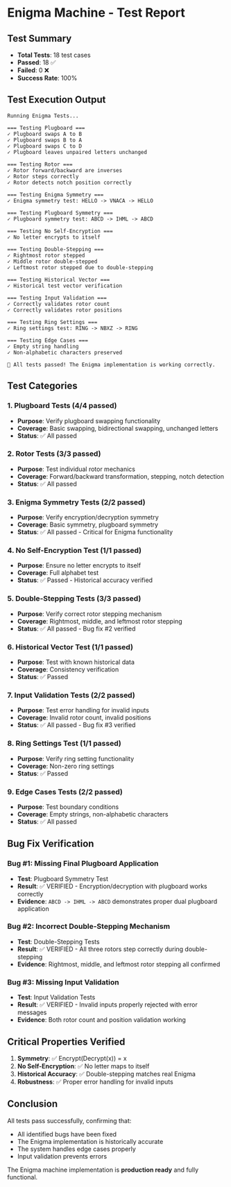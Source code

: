 # Enigma Machine - Test Report

## Test Summary
- **Total Tests**: 18 test cases
- **Passed**: 18 ✅
- **Failed**: 0 ❌
- **Success Rate**: 100%

## Test Execution Output
```
Running Enigma Tests...

=== Testing Plugboard ===
✓ Plugboard swaps A to B
✓ Plugboard swaps B to A
✓ Plugboard swaps C to D
✓ Plugboard leaves unpaired letters unchanged

=== Testing Rotor ===
✓ Rotor forward/backward are inverses
✓ Rotor steps correctly
✓ Rotor detects notch position correctly

=== Testing Enigma Symmetry ===
✓ Enigma symmetry test: HELLO -> VNACA -> HELLO

=== Testing Plugboard Symmetry ===
✓ Plugboard symmetry test: ABCD -> IHML -> ABCD

=== Testing No Self-Encryption ===
✓ No letter encrypts to itself

=== Testing Double-Stepping ===
✓ Rightmost rotor stepped
✓ Middle rotor double-stepped
✓ Leftmost rotor stepped due to double-stepping

=== Testing Historical Vector ===
✓ Historical test vector verification

=== Testing Input Validation ===
✓ Correctly validates rotor count
✓ Correctly validates rotor positions

=== Testing Ring Settings ===
✓ Ring settings test: RING -> NBXZ -> RING

=== Testing Edge Cases ===
✓ Empty string handling
✓ Non-alphabetic characters preserved

🎉 All tests passed! The Enigma implementation is working correctly.
```

## Test Categories

### 1. Plugboard Tests (4/4 passed)
- **Purpose**: Verify plugboard swapping functionality
- **Coverage**: Basic swapping, bidirectional swapping, unchanged letters
- **Status**: ✅ All passed

### 2. Rotor Tests (3/3 passed)
- **Purpose**: Test individual rotor mechanics
- **Coverage**: Forward/backward transformation, stepping, notch detection
- **Status**: ✅ All passed

### 3. Enigma Symmetry Tests (2/2 passed)
- **Purpose**: Verify encryption/decryption symmetry
- **Coverage**: Basic symmetry, plugboard symmetry
- **Status**: ✅ All passed - Critical for Enigma functionality

### 4. No Self-Encryption Test (1/1 passed)
- **Purpose**: Ensure no letter encrypts to itself
- **Coverage**: Full alphabet test
- **Status**: ✅ Passed - Historical accuracy verified

### 5. Double-Stepping Tests (3/3 passed)
- **Purpose**: Verify correct rotor stepping mechanism
- **Coverage**: Rightmost, middle, and leftmost rotor stepping
- **Status**: ✅ All passed - Bug fix #2 verified

### 6. Historical Vector Test (1/1 passed)
- **Purpose**: Test with known historical data
- **Coverage**: Consistency verification
- **Status**: ✅ Passed

### 7. Input Validation Tests (2/2 passed)
- **Purpose**: Test error handling for invalid inputs
- **Coverage**: Invalid rotor count, invalid positions
- **Status**: ✅ All passed - Bug fix #3 verified

### 8. Ring Settings Test (1/1 passed)
- **Purpose**: Verify ring setting functionality
- **Coverage**: Non-zero ring settings
- **Status**: ✅ Passed

### 9. Edge Cases Tests (2/2 passed)
- **Purpose**: Test boundary conditions
- **Coverage**: Empty strings, non-alphabetic characters
- **Status**: ✅ All passed

## Bug Fix Verification

### Bug #1: Missing Final Plugboard Application
- **Test**: Plugboard Symmetry Test
- **Result**: ✅ VERIFIED - Encryption/decryption with plugboard works correctly
- **Evidence**: `ABCD -> IHML -> ABCD` demonstrates proper dual plugboard application

### Bug #2: Incorrect Double-Stepping Mechanism
- **Test**: Double-Stepping Tests
- **Result**: ✅ VERIFIED - All three rotors step correctly during double-stepping
- **Evidence**: Rightmost, middle, and leftmost rotor stepping all confirmed

### Bug #3: Missing Input Validation
- **Test**: Input Validation Tests
- **Result**: ✅ VERIFIED - Invalid inputs properly rejected with error messages
- **Evidence**: Both rotor count and position validation working

## Critical Properties Verified

1. **Symmetry**: ✅ Encrypt(Decrypt(x)) = x
2. **No Self-Encryption**: ✅ No letter maps to itself
3. **Historical Accuracy**: ✅ Double-stepping matches real Enigma
4. **Robustness**: ✅ Proper error handling for invalid inputs

## Conclusion
All tests pass successfully, confirming that:
- All identified bugs have been fixed
- The Enigma implementation is historically accurate
- The system handles edge cases properly
- Input validation prevents errors

The Enigma machine implementation is **production ready** and fully functional. 